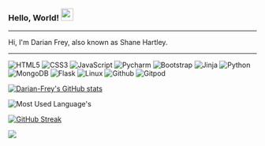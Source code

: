 ### Hello, World! <img src="https://media.giphy.com/media/hvRJCLFzcasrR4ia7z/giphy.gif" width="25px">

<hr>

Hi, I'm Darian Frey, also known as Shane Hartley.

<hr>



![HTML5](https://img.shields.io/badge/-HTML5-%23E44D27?style=flat-square&logo=html5&logoColor=ffffff)
![CSS3](https://img.shields.io/badge/-CSS3-%231572B6?style=flat-square&logo=css3)
![JavaScript](https://img.shields.io/badge/-JavaScript-%23F7DF1C?style=flat-square&logo=javascript&logoColor=000000&labelColor=%23F7DF1C&color=%23FFCE5A)
![Pycharm](https://img.shields.io/badge/-Pycharm-%232c3e50?style=flat-square&logo=Pycharm)
![Bootstrap](https://img.shields.io/badge/-Bootstrap-%23282C34?style=flat-square&logo=Bootstrap)
![Jinja](https://img.shields.io/badge/-Jinja-%23BD632F?style=flat-square&logo=Jinja)
![Python](https://img.shields.io/badge/-Python-%232C3A42?style=flat-square&logo=Python)
![MongoDB](https://img.shields.io/badge/-MongoDB-%231572B6?style=flat-square&logo=MongoDB)
![Flask](https://img.shields.io/badge/-Flask-%232C3A42?style=flat-square&logo=Flask)
![Linux](https://img.shields.io/badge/-Linux-%234B32C3?style=flat-square&logo=Linux)
![Github](https://img.shields.io/badge/-Github-%23F05032?style=flat-square&logo=github&logoColor=%23ffffff)
![Gitpod](https://img.shields.io/badge/-Gitpod-%23007ACC?style=flat-square&logo=Gitpod)


[![Darian-Frey's GitHub stats](https://github-readme-stats.vercel.app/api?username=Darian-Frey&show_icons=true&theme=tokyonight)](https://github.com/Darian-Frey/github-readme-stats)

![Most Used Language's](https://github-readme-stats.vercel.app/api/top-langs/?username=Darian-Frey&layout=compact&theme=tokyonight&hide_border=false)

[![GitHub Streak](http://github-readme-streak-stats.herokuapp.com?user=Darian-Frey&theme=tokyonight&fire=DD2727&ring=DD2727)](https://git.io/streak-stats)

![](https://komarev.com/ghpvc/?username=Darian-Frey&color=red&style=plastic)
